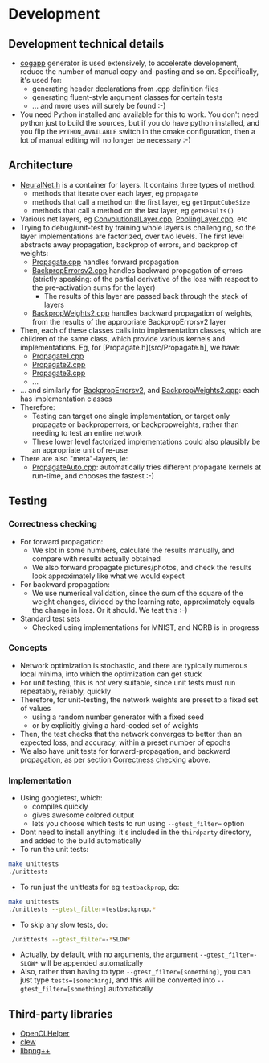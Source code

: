 # Development

## Development technical details

* [cogapp](http://nedbatchelder.com/code/cog/) generator is used extensively, to accelerate development, reduce the number of manual copy-and-pasting and so on.  Specifically, it's used for:
  * generating header declarations from .cpp definition files
  * generating fluent-style argument classes for certain tests
  * ... and more uses will surely be found :-)
* You need Python installed and available for this to work.  You don't need python just to
build the sources, but if you do have python installed, and you flip the `PYTHON_AVAILABLE` switch in the 
cmake configuration, then a lot of manual editing will no longer be necessary :-)

## Architecture

* [NeuralNet.h](src/NeuralNet.h) is a container for layers. It contains three types of method:
  * methods that iterate over each layer, eg `propagate`
  * methods that call a method on the first layer, eg `getInputCubeSize`
  * methods that call a method on the last layer, eg `getResults()`
* Various net layers, eg [ConvolutionalLayer.cpp](src/ConvolutionalLayer.cpp), [PoolingLayer.cpp](src/PoolingLayer.cpp), etc
* Trying to debug/unit-test by training whole layers is challenging, so the layer implementations are factorized, over two levels.  The first level abstracts away propagation, backprop of errors, and backprop of weights:
  * [Propagate.cpp](src/Propagate.cpp) handles forward propagation
  * [BackpropErrorsv2.cpp](src/BackpropErrorsv2.cpp) handles backward propagation of errors (strictly speaking: of the partial derivative of the loss with respect to the pre-activation sums for the layer)
    * The results of this layer are passed back through the stack of layers
  * [BackpropWeights2.cpp](src/BackpropWeights2.cpp) handles backward propagation of weights, from the results of the appropriate BackpropErrorsv2 layer
* Then, each of these classes calls into implementation classes, which are children of the same class, which provide various kernels and implementations.  Eg, for [Propagate.h](src/Propagate.h], we have:
  * [Propagate1.cpp](src/Propagate1.cpp)
  * [Propagate2.cpp](src/Propagate2.cpp)
  * [Propagate3.cpp](src/Propagate3.cpp)
  * ...
* ... and similarly for [BackpropErrorsv2](src/BackpropErrorsv2.cpp), and [BackpropWeights2.cpp](src/BackpropWeights2.cpp): each has implementation classes
* Therefore:
  * Testing can target one single implementation, or target only propagate or backproperrors, or backpropweights, rather than needing to test an entire network
  * These lower level factorized implementations could also plausibly be an appropriate unit of re-use
* There are also "meta"-layers, ie:
  * [PropagateAuto.cpp](src/PropagateAuto.cpp): automatically tries different propagate kernels at run-time, and chooses the fastest :-)

## Testing

### Correctness checking

* For forward propagation:
  * We slot in some numbers, calculate the results manually, and compare with results actually obtained
  * We also forward propagate pictures/photos, and check the results look approximately like what we would expect
* For backward propagation:
  * We use numerical validation, since the sum of the square of the weight changes, divided by the learning rate, approximately equals the change in loss.  Or it should. We test this :-)
* Standard test sets
  * Checked using implementations for MNIST, and NORB is in progress

### Concepts

* Network optimization is stochastic, and there are typically numerous local minima, into which the optimization can get stuck
* For unit testing, this is not very suitable, since unit tests must run repeatably, reliably, quickly
* Therefore, for unit-testing, the network weights are preset to a fixed set of values
  * using a random number generator with a fixed seed
  * or by explicitly giving a hard-coded set of weights
* Then, the test checks that the network converges to better than an expected loss, and accuracy, within a preset number of epochs
* We also have unit tests for forward-propagation, and backward propagation, as per section [Correctness checking](#correctness-checking) above.

### Implementation

* Using googletest, which:
  * compiles quickly
  * gives awesome colored output
  * lets you choose which tests to run using `--gtest_filter=` option
* Dont need to install anything: it's included in the `thirdparty` directory, and added to the build automatically
* To run the unit tests:
```bash
make unittests
./unittests
```
* To run just the unittests for eg `testbackprop`, do:
```bash
make unittests
./unittests --gtest_filter=testbackprop.*
```
* To skip any slow tests, do:
```bash
./unittests --gtest_filter=-*SLOW*
```
* Actually, by default, with no arguments, the argument `--gtest_filter=-SLOW*` will be appended automatically
* Also, rather than having to type `--gtest_filter=[something]`, you can just type `tests=[something]`, and this will be converted into `--gtest_filter=[something]` automatically

## Third-party libraries

* [OpenCLHelper](https://github.com/hughperkins/OpenCLHelper)
* [clew](https://github.com/martijnberger/clew)
* [libpng++](http://www.nongnu.org/pngpp/doc/0.2.1/)


